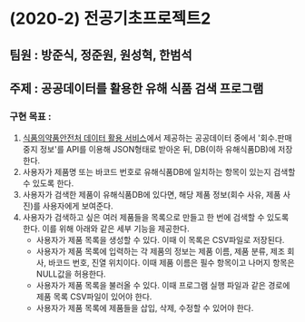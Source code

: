 # (2020-2) 전공기초프로젝트2
## 팀원 : 방준식, 정준원, 원성혁, 한범석

## 주제 : 공공데이터를 활용한 유해 식품 검색 프로그램

### 구현 목표 :
1. [식품의약품안전처 데이터 활용 서비스](https://www.foodsafetykorea.go.kr/apiMain.do)에서 제공하는 공공데이터 중에서 '회수.판매중지 정보'를 API를 이용해 JSON형태로 받아온 뒤, DB(이하 유해식품DB)에 저장한다.
2. 사용자가 제품명 또는 바코드 번호로 유해식품DB에 일치하는 항목이 있는지 검색할 수 있도록 한다.
3. 사용자가 검색한 제품이 유해식품DB에 있다면, 해당 제품 정보(회수 사유, 제품 사진)를 사용자에게 보여준다.
4. 사용자가 검색하고 싶은 여러 제품들을 목록으로 만들고 한 번에 검색할 수 있도록 한다. 이를 위해 아래와 같은 세부 기능을 제공한다.
      * 사용자가 제품 목록을 생성할 수 있다. 이때 이 목록은 CSV파일로 저장된다.
      * 사용자가 제품 목록에 입력하는 각 제품의 정보는 제품 이름, 제품 분류, 제조 회사, 바코드 번호, 진열 위치이다. 이때 제품 이름은 필수 항목이고 나머지 항목은 NULL값을 허용한다.
      * 사용자가 제품 목록을 불러올 수 있다. 이때 프로그램 실행 파일과 같은 경로에 제품 목록 CSV파일이 있어야 한다.
      * 사용자가 제품 목록에 제품들을 삽입, 삭제, 수정할 수 있어야 한다.
